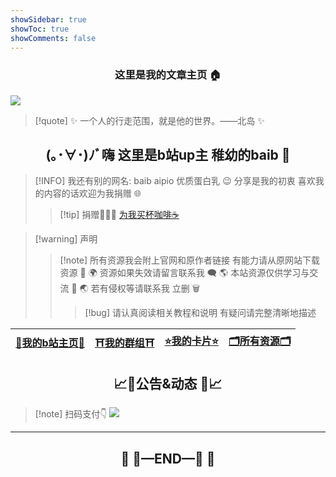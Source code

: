 ```yaml
---
showSidebar: true
showToc: true
showComments: false
---
```

### <center>这里是我的文章主页  🏠</center>

![](https://telegraph.youzhidanbairu.eu.org/file/8d040e6910ac064fb92dd.jpg)
> [!quote]  ✨ 一个人的行走范围，就是他的世界。——北岛 ✨

## <center>(｡･∀･)ﾉﾞ嗨 这里是b站up主 稚幼的baib 👋 </center>
> [!INFO]  我还有别的网名: baib aipio 优质蛋白乳 😉
分享是我的初衷 喜欢我的内容的话欢迎为我捐赠 🌐
>> [!tip] 捐赠💸💸💸
>> [为我买杯咖啡☕](https://flowershow.youzhidanbairu.eu.org/%F0%9F%99%87%E6%84%9F%E8%B0%A2%E6%82%A8%E7%9A%84%E6%8D%90%E8%B5%A0%20%F0%9F%99%87)


> [!warning] 声明
>>[!note] 所有资源我会附上官网和原作者链接 有能力请从原网站下载资源  💾
🌍 资源如果失效请留言联系我 🗨️
🌎 本站资源仅供学习与交流  🧐
🌏 若有侵权等请联系我 立删 🗑️
>>>[!bug] 请认真阅读相关教程和说明 有疑问请完整清晰地描述 

| [🌸**我的b站主页**🌸](https://space.bilibili.com/181073412?spm_id_from=333.1007.0.0) | [⛩️**我的群组**⛩️](https://flowershow.youzhidanbairu.eu.org/%E5%8A%A0%E5%85%A5%E6%88%91%E7%9A%84%E7%BE%A4%E7%BB%84%F0%9F%A6%84%F0%9F%8C%88) | [⭐**我的卡片**⭐](https://bento.me/aipio) | [🗂️**所有资源**🗂️](https://alist.youzhidanbairu.eu.org/) |
| ------------------------------------------------------------------------------- | --------------------------------------------------------------------------------------------------------------------------------------- | ------------------------------------ | ------------------------------------------------------ |
## <center>📈📢公告&动态 📢📈</center>


> [!note] 扫码支付👇
> ![](https://telegraph.youzhidanbairu.eu.org/file/17ce1d210fddd41d867dd.jpg)


---
## <center>🛑  🚧—END—🚧  🛑</center>

